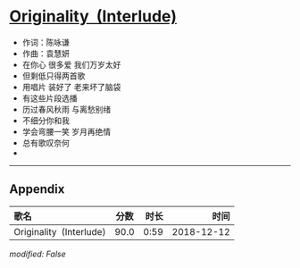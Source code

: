 # [Originality  (Interlude)](https://music.163.com/song?id=1323304981)

* 作词：陈咏谦
* 作曲：袁慧妍
* 在你心 很多爱 我们万岁太好
* 但剩低只得两首歌
* 用唱片 装好了 老来坏了脑袋
* 有这些片段选播
* 历过春风秋雨 与离愁别绪
* 不细分你和我
* 学会弯腰一笑 岁月再绝情
* 总有歌叹奈何
* 


---

## Appendix

|歌名|分数|时长|时间|
|:---|:---:|---:|---:|
|Originality  (Interlude)|90.0|0:59|2018-12-12

*modified: False*